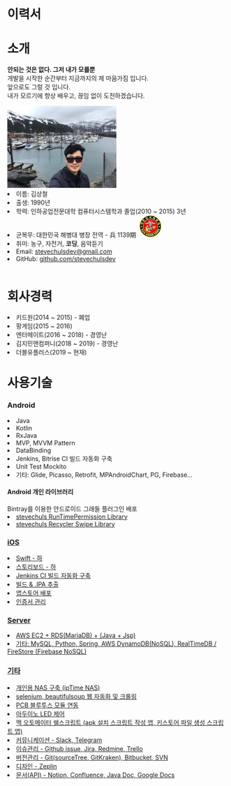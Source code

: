 # 이력서

# 소개
<strong>안되는 것은 없다. 그저 내가 모를뿐</strong>
<br>
개발을 시작한 순간부터 지금까지의 제 마음가짐 입니다. <br>
앞으로도 그럴 것 입니다. <br>
내가 모르기에 항상 배우고, 끊임 없이 도전하겠습니다. <br>

<img src="https://github.com/stevechulsdev/RESUME/raw/master/images/profile.jpg" alt="프로필이미지" width="250" height="188">
<li> 이름: 김상철</li>
<li> 출생: 1990년</li>
<li> 학력: 인하공업전문대학 컴퓨터시스템학과 졸업(2010 ~ 2015) 3년</li>
<li> 군복무: 대한민국 해병대 병장 전역 - 兵 1139期 &nbsp;<img src="https://github.com/stevechulsdev/RESUME/raw/master/images/icon_marine.jpg" alt="해병대마크" width="50" height="50"></li>
<li> 취미: 농구, 자전거, <strong>코딩</strong>, 음악듣기</li>
<li> Email: <a href="mailto:stevechulsdev@gmail.com">stevechulsdev@gmail.com</a></li>
<li> GitHub: <a href="https://github.com/stevechulsdev">github.com/stevechulsdev</a></li>
<br>

# 회사경력
<li>키드원(2014 ~ 2015) - 폐업</li>
<li>팡게임(2015 ~ 2016)</li>
<li>엔터메이트(2016 ~ 2018) - 경영난</li>
<li>김지민앤컴퍼니(2018 ~ 2019) - 경영난</li>
<li>더블유플러스(2019 ~ 현재)</li>

# 사용기술
<h3>Android</h3>
<li>Java</li>
<li>Kotlin</li>
<li>RxJava</li>
<li>MVP, MVVM Pattern</li>
<li>DataBinding</li>
<li>Jenkins, Bitrise CI 빌드 자동화 구축</li>
<li>Unit Test Mockito</li>
<li>기타: Glide, Picasso, Retrofit, MPAndroidChart, PG, Firebase...</li>

<h4>Android 개인 라이브러리</h4>
Bintray를 이용한 안드로이드 그래들 플러그인 배포 <br>
<li> <a href="https://github.com/stevechulsdev/tevechulspermission">stevechuls RunTimePermission Library</li>
<li> <a href="https://github.com/stevechulsdev/recyclerswipe">stevechuls Recycler Swipe Library</li>

<h3>iOS</h3>
<li>Swift - 하</li>
<li>스토리보드 - 하</li>
<li>Jenkins CI 빌드 자동화 구축</li>
<li>빌드 & .IPA 추출</li>
<li>앱스토어 배포</li>
<li>인증서 관리</li>

<h3>Server</h3>
<li>AWS EC2 + RDS(MariaDB) + (Java + Jsp)</li>
<li>기타: MySQL, Python, Spring, AWS DynamoDB(NoSQL), RealTimeDB / FireStore (Firebase NoSQL)</li>

<h3>기타</h3>
<li>개인용 NAS 구축 (ipTime NAS)</li>
<li>selenium, beautifulsoup 웹 자동화 및 크롤링</li>
<li>PCB 블루투스 모듈 연동</li>
<li>아두이노 LED 제어</li>
<li>맥 오토메이터 쉘스크립트 (apk 설치 스크립트 작성 앱, 키스토어 파일 생성 스크립트 앱)</li>
<li>커뮤니케이션 - Slack, Telegram</li>
<li>이슈관리 - Github issue, Jira, Redmine, Trello</li>
<li>버전관리 - Git(sourceTree, GitKraken), Bitbucket, SVN</li>
<li>디자인 - Zeplin</li>
<li>문서(API) - Notion, Confluence, Java Doc, Google Docs</li>
